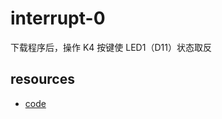 # interrupt-0

下载程序后，操作 K4 按键使 LED1（D11）状态取反

## resources

- <a class="Repos" target="_blank" href="main.c">code</a>
